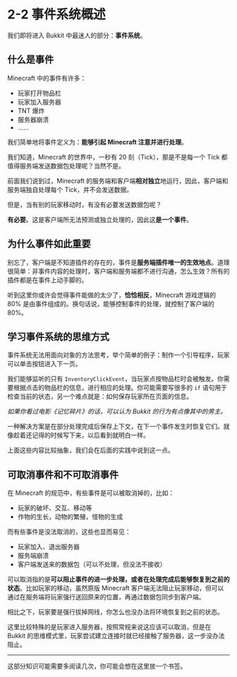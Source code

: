 # 2-2 事件系统概述

我们即将进入 Bukkit 中最迷人的部分：**事件系统**。

## 什么是事件

Minecraft 中的事件有许多：

- 玩家打开物品栏
- 玩家加入服务器
- TNT 爆炸
- 服务器崩溃
- ……

我们简单地将事件定义为：**能够引起 Minecraft 注意并进行处理**。

我们知道，Minecraft 的世界中，一秒有 20 刻（Tick），那是不是每一个 Tick 都值得服务端发送数据包处理呢？当然不是。

前面我们说到过，Minecraft 的服务端和客户端**相对独立**地运行，因此，客户端和服务端独自处理每个 Tick，并不会发送数据。

但是，当有别的玩家移动时，有没有必要发送数据包呢？

**有必要**。这是客户端所无法预测或独立处理的，因此这**是一个事件**。

## 为什么事件如此重要

别忘了，客户端是不知道插件的存在的，事件是**服务端插件唯一的生效地点**。道理很简单：非事件内容的处理时，客户端和服务端都不进行沟通，怎么生效？所有的插件都是在事件上动手脚的。

听到这里你或许会觉得事件能做的太少了，**恰恰相反**，Minecraft 游戏逻辑的 80% 是由事件组成的。换句话说，能够控制事件的处理，就控制了客户端的 80%。

## 学习事件系统的思维方式

事件系统无法用面向对象的方法思考，举个简单的例子：制作一个引导程序，玩家可以单击按钮进入下一页。

我们能够监听的只有 `InventoryClickEvent`，当玩家点按物品栏时会被触发。你需要根据点击的物品栏的信息，进行相应的处理。你可能需要写很多的 `if` 语句用于检查当前的状态，另一个难点就是：如何保存玩家所在页面的信息。

*如果你看过电影《记忆碎片》的话，可以认为 Bukkit 的行为有点像其中的男主。*

一种解决方案是在部分处理完成后保存上下文，在下一个事件发生时恢复它们。就像趁着还记得的时候写下来，以后看到就明白一样。

上面这些内容比较抽象，我们会在后面的实践中说到这一点。

## 可取消事件和不可取消事件

在 Minecraft 的规范中，有些事件是可以被取消掉的，比如：

- 玩家的破坏、交互、移动等
- 作物的生长，动物的繁殖，怪物的生成

而有些事件是没法取消的，这些也显而易见：

- 玩家加入、退出服务器
- 服务端崩溃
- 客户端发送来的数据包（可以不处理，但没法不接收）

可以取消指的是**可以阻止事件的进一步处理，或者在处理完成后能够恢复到之前的状态**。比如玩家的移动，虽然原版 Minecraft 客户端无法阻止玩家移动，但可以通过在服务端将玩家强行送回原来的位置，再通过数据包同步到客户端。

相比之下，玩家要是强行拔掉网线，你怎么也没办法将环境恢复到之前的状态。

这里比较特殊的是玩家进入服务器，按照常规来说这应该可以取消，但是在 Bukkit 的思维模式里，玩家尝试建立连接时就已经接触了服务器，这一步没办法阻止。

---

这部分知识可能需要多阅读几次，你可能会想在这里放一个书签。
